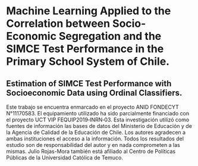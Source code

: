 # Machine Learning Applied to the Correlation between Socio-Economic Segregation and the SIMCE Test Performance in the Primary School System of Chile.
## Estimation of SIMCE Test Performance with Socioeconomic Data using Ordinal Classifiers.

Este trabajo se encuentra enmarcado en el proyecto ANID FONDECYT N°11170583. El equipamiento utilizado ha sido parcialmente financiado con el proyecto UCT VIP FEQUIP2019‐INRN‐03. Esta investigación utilizó como fuentes de información las bases de datos del Ministerio de Educación y de la Agencia de Calidad de la Educación de Chile. Los autores agradecen a ambas instituciones el acceso a la información. Todos los resultados del estudio son de responsabilidad del autor y en nada comprometen a las mismas. Julio Rojas-Mora también está afiliado al Centro de Políticas Públicas de la Universidad Católica de Temuco.
